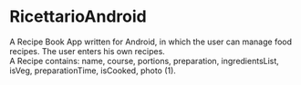 # RicettarioAndroid
A Recipe Book App written for Android, in which the user can manage food recipes. The user enters his own recipes. <br>
A Recipe contains: name, course, portions, preparation, ingredientsList, isVeg, preparationTime, isCooked, photo (1). <br>
